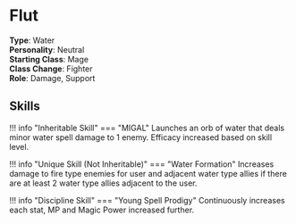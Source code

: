 # Flut

**Type**: Water  
**Personality**: Neutral  
**Starting Class**: Mage  
**Class Change**: Fighter  
**Role**: Damage, Support

## Skills

!!! info "Inheritable Skill"
    === "MIGAL"
        Launches an orb of water that deals minor water spell damage to 1 enemy. Efficacy increased based on skill level.

!!! info "Unique Skill (Not Inheritable)"
    === "Water Formation"
        Increases damage to fire type enemies for user and adjacent water type allies if there are at least 2 water type allies adjacent to the user.

!!! info "Discipline Skill"
    === "Young Spell Prodigy"
        Continuously increases each stat, MP and Magic Power increased further.